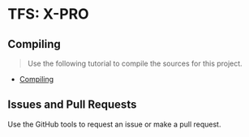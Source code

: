 TFS: X-PRO
===============

## Compiling
> Use the following tutorial to compile the sources for this project.

* [Compiling](https://github.com/otland/forgottenserver/wiki/Compiling)

## Issues and Pull Requests
Use the GitHub tools to request an issue or make a pull request.

